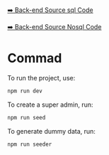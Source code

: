 [➡️ Back-end Source sql Code](https://github.com/julfiker755/health-care-server)

[➡️ Back-end Source Nosql Code](https://github.com/julfiker755/health-care-nosql-server)


# Commad

To run the project, use:
```sh
npm run dev
```

To create a super admin, run:
```sh
npm run seed
```
To generate dummy data, run:
```sh
npm run seeder
```
